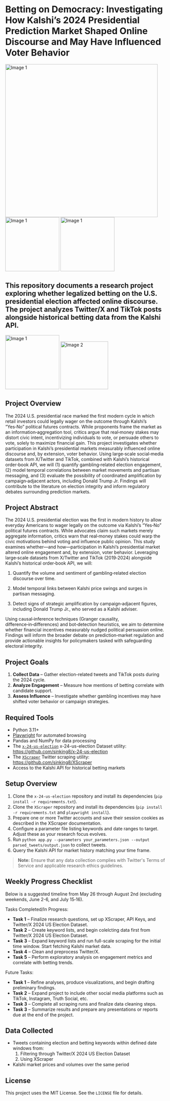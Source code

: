 # Betting on Democracy: Investigating How Kalshi’s 2024 Presidential Prediction Market Shaped Online Discourse and May Have Influenced Voter Behavior

<img src="https://github.com/user-attachments/assets/20a89972-af31-4212-b270-1fdf06be0c7e" alt="Image 1" width="480" />
<img src="https://github.com/user-attachments/assets/14eb92fc-8fa1-4e93-a55a-be75b955b768" alt="Image 1" width="170" />
<img src="https://github.com/user-attachments/assets/11092de4-fd8a-4664-bc02-cc3e102acf4e" alt="Image 1" width="170" />

<br>

## This repository documents a research project exploring whether legalized betting on the U.S. presidential election affected online discourse. The project analyzes Twitter/X and TikTok posts alongside historical betting data from the Kalshi API.

<img src="https://github.com/user-attachments/assets/2cac393b-aa70-40f0-ac95-382b1f95d421" alt="Image 1" width="170" />
<img src="https://github.com/user-attachments/assets/c1b88803-2ead-465a-a717-5b35e6a59301" alt="Image 2" width="150" />

## Project Overview

The 2024 U.S. presidential race marked the first modern cycle in which retail investors could
legally wager on the outcome through Kalshi’s “Yes‑No” political futures contracts. While
proponents frame the market as an information‑aggregation tool, critics argue that real‑money
stakes may distort civic intent, incentivizing individuals to vote, or persuade others to vote,
solely to maximize financial gain. This project investigates whether participation in Kalshi’s
presidential markets measurably influenced online discourse and, by extension, voter behavior.
Using large‑scale social‑media datasets from X/Twitter and TikTok, combined with Kalshi’s
historical order‑book API, we will (1) quantify gambling‑related election engagement, (2) model
temporal correlations between market movements and partisan messaging, and (3) evaluate the
possibility of coordinated amplification by campaign‑adjacent actors, including Donald Trump Jr.
Findings will contribute to the literature on election integrity and inform regulatory debates
surrounding prediction markets.

## Project Abstract

The 2024 U.S. presidential election was the first in modern history to allow everyday Americans to wager legally on the outcome via Kalshi’s “Yes‑No” political futures contracts. While advocates claim such markets merely aggregate information, critics warn that real‑money stakes could warp the civic motivations behind voting and influence public opinion. This study examines whether—and how—participation in Kalshi’s presidential market altered online engagement and, by extension, voter behavior. Leveraging large‑scale datasets from X/Twitter and TikTok (2019‑2024) alongside Kalshi’s historical order‑book API, we will:

1. Quantify the volume and sentiment of gambling‑related election discourse over time.

2. Model temporal links between Kalshi price swings and surges in partisan messaging.

3. Detect signs of strategic amplification by campaign‑adjacent figures, including Donald Trump Jr., who served as a Kalshi adviser.

Using causal‑inference techniques (Granger causality, difference‑in‑differences) and bot‑detection heuristics, we aim to determine whether financial incentives measurably nudged political persuasion online. Findings will inform the broader debate on prediction‑market regulation and provide actionable insights for policymakers tasked with safeguarding electoral integrity.

## Project Goals

1. **Collect Data** – Gather election-related tweets and TikTok posts during the 2024 cycle.
2. **Analyze Engagement** – Measure how mentions of betting correlate with candidate support.
3. **Assess Influence** – Investigate whether gambling incentives may have shifted voter behavior or campaign strategies.

## Required Tools

- Python 3.11+
- [Playwright](https://playwright.dev/) for automated browsing
- Pandas and NumPy for data processing
- The [`x-24-us-election`](https://github.com/sinking8/x-24-us-election) x-24-us-election Dataset utility: https://github.com/sinking8/x-24-us-election
- The [`XScraper`](https://github.com/sinking8/XScraper) Twitter scraping utility: https://github.com/sinking8/XScraper
- Access to the Kalshi API for historical betting markets

## Setup Overview

1. Clone the `x-24-us-election` repository and install its dependencies (`pip install -r requirements.txt`).
2. Clone the `XScraper` repository and install its dependencies (`pip install -r requirements.txt` and `playwright install`).
3. Prepare one or more Twitter accounts and save their session cookies as described in the XScraper documentation.
4. Configure a parameter file listing keywords and date ranges to target. Adjust these as your research focus evolves.
5. Run `python app.py --parameters your_parameters.json --output parsed_tweets/output.json` to collect tweets.
6. Query the Kalshi API for market history matching your time frame.

> **Note:** Ensure that any data collection complies with Twitter's Terms of Service and applicable research ethics guidelines.

## Weekly Progress Checklist

Below is a suggested timeline from May 26 through August 2nd (excluding weekends, June 2-6, and July 15‑16).

Tasks Completed/In Progress:
- **Task 1** – Finalize research questions, set up XScraper, API Keys, and Twitter/X 2024 US Election Dataset.
- **Task 2** – Create keyword lists, and begin colelcting data first from Twitter/X 2024 US Election Dataset.
- **Task 3** – Expand keyword lists and run full-scale scraping for the initial time window. Start fetching Kalshi market data.
- **Task 4** – Clean and preprocess Twitter/X.
- **Task 5** – Perform exploratory analysis on engagement metrics and correlate with betting trends.

Future Tasks:
- **Task 1** – Refine analyses, produce visualizations, and begin drafting preliminary findings.
- **Task 2** – Expand project to include other social media platforms such as TikTok, Instagram, Truth Social, etc.
- **Task 3** – Complete all scraping runs and finalize data cleaning steps.
- **Task 3** – Summarize results and prepare any presentations or reports due at the end of the project.

## Data Collected

- Tweets containing election and betting keywords within defined date windows from:
    1. Filtering through Twitter/X 2024 US Election Dataset
    2. Using XScraper
- Kalshi market prices and volumes over the same period

## License

This project uses the MIT License. See the `LICENSE` file for details.
